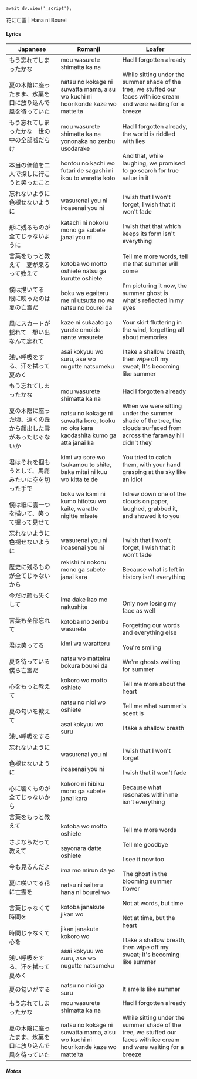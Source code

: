 ```dataviewjs
await dv.view('_script');
```
花に亡霊 | Hana ni Bourei
#### Lyrics

| Japanese                                                                                                                 | Romanji                                                                                                                                                                                                                                                                | [Loafer](https://docs.google.com/document/d/153g_6DuZVsZOvDAfa7fE-LChko2vfdMZaPwZhAFByjc)                                                                                                                                                                                                                                      |
| ------------------------------------------------------------------------------------------------------------------------ | ---------------------------------------------------------------------------------------------------------------------------------------------------------------------------------------------------------------------------------------------------------------------- | ------------------------------------------------------------------------------------------------------------------------------------------------------------------------------------------------------------------------------------------------------------------------------------------------------------------------------ |
| もう忘れてしまったかな<br><br>夏の木陰に座ったまま、氷菓を口に放り込んで風を待っていた                                                                          | mou wasurete shimatta ka na<br><br>natsu no kokage ni suwatta mama, aisu wo kuchi ni hoorikonde kaze wo matteita                                                                                                                                                       | Had I forgotten already<br><br>While sitting under the summer shade of the tree, we stuffed our faces with ice cream and were waiting for a breeze                                                                                                                                                                             |
| もう忘れてしまったかな　世の中の全部嘘だらけ<br><br>本当の価値を二人で探しに行こうと笑ったこと                                                                      | mou wasurete shimatta ka na yononaka no zenbu usodarake<br><br>hontou no kachi wo futari de sagashi ni ikou to waratta koto                                                                                                                                            | Had I forgotten already, the world is riddled with lies<br><br>And that, while laughing, we promised to go search for true value in it                                                                                                                                                                                         |
| 忘れないように　色褪せないように<br><br>形に残るものが全てじゃないように                                                                                 | wasurenai you ni iroasenai you ni<br><br>katachi ni nokoru mono ga subete janai you ni                                                                                                                                                                                 | I wish that I won't forget, I wish that it won't fade<br><br>I wish that that which keeps its form isn't everything                                                                                                                                                                                                            |
| 言葉をもっと教えて　夏が来るって教えて<br><br>僕は描いてる　眼に映ったのは夏の亡霊だ<br><br>風にスカートが揺れて　想い出なんて忘れて<br><br>浅い呼吸をする、汗を拭って夏めく                       | kotoba wo motto oshiete natsu ga kurutte oshiete<br><br>boku wa egaiteru me ni utsutta no wa natsu no bourei da<br><br>kaze ni sukaato ga yurete omoide nante wasurete<br><br>asai kokyuu wo suru, ase wo nugutte natsumeku                                            | Tell me more words, tell me that summer will come<br><br>I'm picturing it now, the summer ghost is what's reflected in my eyes<br><br>Your skirt fluttering in the wind, forgetting all about memories<br><br>I take a shallow breath, then wipe off my sweat; It's becoming like summer                                       |
| もう忘れてしまったかな<br><br>夏の木陰に座った頃、遠くの丘から顔出した雲があったじゃないか<br><br>君はそれを掴もうとして、馬鹿みたいに空を切った手で<br><br>僕は紙に雲一つを描いて、笑って握って見せて          | mou wasurete shimatta ka na<br><br>natsu no kokage ni suwatta koro, tooku no oka kara kaodashita kumo ga atta janai ka<br><br>kimi wa sore wo tsukamou to shite, baka mitai ni kuu wo kitta te de<br><br>boku wa kami ni kumo hitotsu wo kaite, waratte nigitte misete | Had I forgotten already<br><br>When we were sitting under the summer shade of the tree, the clouds surfaced from across the faraway hill didn't they<br><br>You tried to catch them, with your hand grasping at the sky like an idiot<br><br>I drew down one of the clouds on paper, laughed, grabbed it, and showed it to you |
| 忘れないように　色褪せないように<br><br>歴史に残るものが全てじゃないから                                                                                 | wasurenai you ni iroasenai you ni<br><br>rekishi ni nokoru mono ga subete janai kara                                                                                                                                                                                   | I wish that I won't forget, I wish that it won't fade<br><br>Because what is left in history isn't everything                                                                                                                                                                                                                  |
| 今だけ顔も失くして<br><br>言葉も全部忘れて<br><br>君は笑ってる<br><br>夏を待っている僕ら亡霊だ<br><br>心をもっと教えて<br><br>夏の匂いを教えて<br><br>浅い呼吸をする               | ima dake kao mo nakushite<br><br>kotoba mo zenbu wasurete<br><br>kimi wa waratteru<br><br>natsu wo matteiru bokura bourei da<br><br>kokoro wo motto oshiete<br><br>natsu no nioi wo oshiete<br><br>asai kokyuu wo suru                                                 | Only now losing my face as well<br><br>Forgetting our words and everything else<br><br>You're smiling<br><br>We're ghosts waiting for summer<br><br>Tell me more about the heart<br><br>Tell me what summer's scent is<br><br>I take a shallow breath                                                                          |
| 忘れないように<br><br>色褪せないように<br><br>心に響くものが全てじゃないから                                                                           | wasurenai you ni<br><br>iroasenai you ni<br><br>kokoro ni hibiku mono ga subete janai kara                                                                                                                                                                             | I wish that I won't forget <br><br>I wish that it won't fade<br><br>Because what resonates within me isn't everything                                                                                                                                                                                                          |
| 言葉をもっと教えて<br><br>さよならだって教えて<br><br>今も見るんだよ<br><br>夏に咲いてる花に亡霊を<br><br>言葉じゃなくて時間を<br><br>時間じゃなくて心を<br><br>浅い呼吸をする、汗を拭って夏めく | kotoba wo motto oshiete<br><br>sayonara datte oshiete<br><br>ima mo mirun da yo<br><br>natsu ni saiteru hana ni bourei wo<br><br>kotoba janakute jikan wo<br><br>jikan janakute kokoro wo<br><br>asai kokyuu wo suru, ase wo nugutte natsumeku                         | Tell me more words<br><br>Tell me goodbye<br><br>I see it now too<br><br>The ghost in the blooming summer flower<br><br>Not at words, but time<br><br>Not at time, but the heart<br><br>I take a shallow breath, then wipe off my sweat; It's becoming like summer                                                             |
| 夏の匂いがする                                                                                                                  | natsu no nioi ga suru                                                                                                                                                                                                                                                  | It smells like summer                                                                                                                                                                                                                                                                                                          |
| もう忘れてしまったかな<br><br>夏の木陰に座ったまま、氷菓を口に放り込んで風を待っていた                                                                          | mou wasurete shimatta ka na<br><br>natsu no kokage ni suwatta mama, aisu wo kuchi ni hourikonde kaze wo matteita                                                                                                                                                       | Had I forgotten already<br><br>While sitting under the summer shade of the tree, we stuffed our faces with ice cream and were waiting for a breeze                                                                                                                                                                             |
##### Notes
>